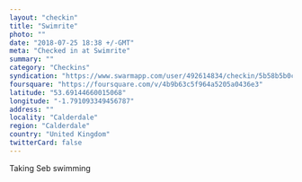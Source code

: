 ```yaml
---
layout: "checkin"
title: "Swimrite"
photo: ""
date: "2018-07-25 18:38 +/-GMT"
meta: "Checked in at Swimrite"
summary: ""
category: "Checkins"
syndication: "https://www.swarmapp.com/user/492614834/checkin/5b58b5b0c66666002c00f9b5"
foursquare: "https://foursquare.com/v/4b9b63c5f964a5205a0436e3"
latitude: "53.69144660015068"
longitude: "-1.791093349456787"
address: ""
locality: "Calderdale"
region: "Calderdale"
country: "United Kingdom"
twitterCard: false
---
```

Taking Seb swimming
